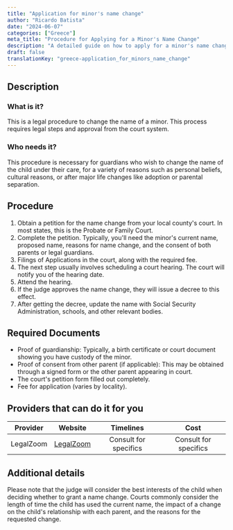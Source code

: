 ```yaml
---
title: "Application for minor's name change"
author: "Ricardo Batista"
date: "2024-06-07"
categories: ["Greece"]
meta_title: "Procedure for Applying for a Minor's Name Change"
description: "A detailed guide on how to apply for a minor's name change procedure"
draft: false
translationKey: "greece-application_for_minors_name_change"
---
```


## Description
### What is it?
This is a legal procedure to change the name of a minor. This process requires legal steps and approval from the court system.

### Who needs it?
This procedure is necessary for guardians who wish to change the name of the child under their care, for a variety of reasons such as personal beliefs, cultural reasons, or after major life changes like adoption or parental separation.

## Procedure
1. Obtain a petition for the name change from your local county's court. In most states, this is the Probate or Family Court.
2. Complete the petition. Typically, you'll need the minor's current name, proposed name, reasons for name change, and the consent of both parents or legal guardians.
3. Filings of Applications in the court, along with the required fee.
4. The next step usually involves scheduling a court hearing. The court will notify you of the hearing date.
5. Attend the hearing.
6. If the judge approves the name change, they will issue a decree to this effect.
7. After getting the decree, update the name with Social Security Administration, schools, and other relevant bodies.

## Required Documents
* Proof of guardianship: Typically, a birth certificate or court document showing you have custody of the minor.
* Proof of consent from other parent (if applicable): This may be obtained through a signed form or the other parent appearing in court.
* The court's petition form filled out completely.
* Fee for application (varies by locality).

## Providers that can do it for you

| Provider        |     Website     |     Timelines    |       Cost      |
| --------------- | --------------- |  :-------------: | :-------------: |
| LegalZoom       | [LegalZoom](https://www.legalzoom.com) | Consult for specifics | Consult for specifics|

## Additional details
Please note that the judge will consider the best interests of the child when deciding whether to grant a name change. Courts commonly consider the length of time the child has used the current name, the impact of a change on the child's relationship with each parent, and the reasons for the requested change.
